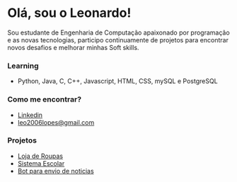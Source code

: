 # Olá, sou o Leonardo!
Sou estudante de Engenharia de Computação apaixonado por programação e as novas tecnologias, participo continuamente de projetos para encontrar novos desafios e melhorar minhas Soft skills. 

### Learning
* Python, Java, C, C++, Javascript, HTML, CSS, mySQL e PostgreSQL

### Como me encontrar?
* [Linkedin](https://www.linkedin.com/in/leonardo-lopes-8a38a3215/)
* leo2006lopes@gmail.com

### Projetos
* [Loja de Roupas](https://github.com/do-Lopes/Projeto_loja)
* [Sistema Escolar](https://github.com/do-Lopes/Projeto_escola)
* [Bot para envio de noticias](https://github.com/do-Lopes/Projeto-Bot-Web-Scraping)

